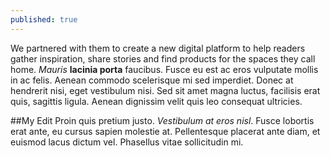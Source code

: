 ```yaml
---
published: true
---
```

We partnered with them to create a new digital platform to help readers gather inspiration, share stories and find products for the spaces they call home. *Mauris* __lacinia porta__ faucibus. 
Fusce eu est ac eros vulputate mollis in ac felis. Aenean commodo scelerisque mi sed imperdiet. 
Donec at hendrerit nisi, eget vestibulum nisi. Sed sit amet magna luctus, facilisis erat quis, sagittis ligula. Aenean dignissim velit quis leo consequat ultricies. 

##My Edit
Proin quis pretium justo. _Vestibulum at eros nisl_. Fusce lobortis erat ante, eu cursus sapien molestie at. Pellentesque placerat ante diam, et euismod lacus dictum vel. Phasellus vitae sollicitudin mi.
